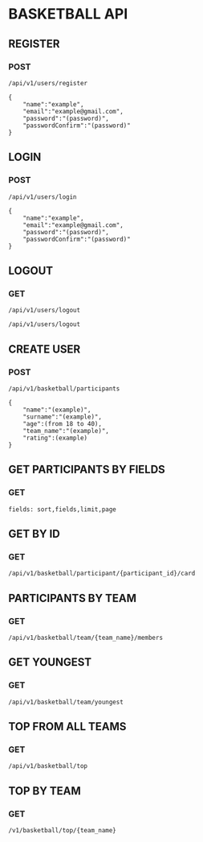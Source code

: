 ﻿# BASKETBALL API

## REGISTER
### POST
```
/api/v1/users/register
```
```
{
    "name":"example",
    "email":"example@gmail.com",
    "password":"(password)",
    "passwordConfirm":"(password)"
}
```

## LOGIN
### POST
```
/api/v1/users/login
```
```
{
    "name":"example",
    "email":"example@gmail.com",
    "password":"(password)",
    "passwordConfirm":"(password)"
}
```
## LOGOUT
### GET
```
/api/v1/users/logout
```
```
/api/v1/users/logout
```

## CREATE USER
### POST
```
/api/v1/basketball/participants
```
```
{
    "name":"(example)",
	"surname":"(example)",
	"age":(from 18 to 40),
	"team_name":"(example)",
	"rating":(example)
}
```

## GET PARTICIPANTS BY FIELDS
### GET
```
fields: sort,fields,limit,page
```

## GET BY ID
### GET
```
/api/v1/basketball/participant/{participant_id}/card
```

## PARTICIPANTS BY TEAM
### GET
```
/api/v1/basketball/team/{team_name}/members
```

## GET YOUNGEST
### GET
```
/api/v1/basketball/team/youngest
```

## TOP FROM ALL TEAMS
### GET
```
/api/v1/basketball/top
```

## TOP BY TEAM
### GET
```
/v1/basketball/top/{team_name}
```